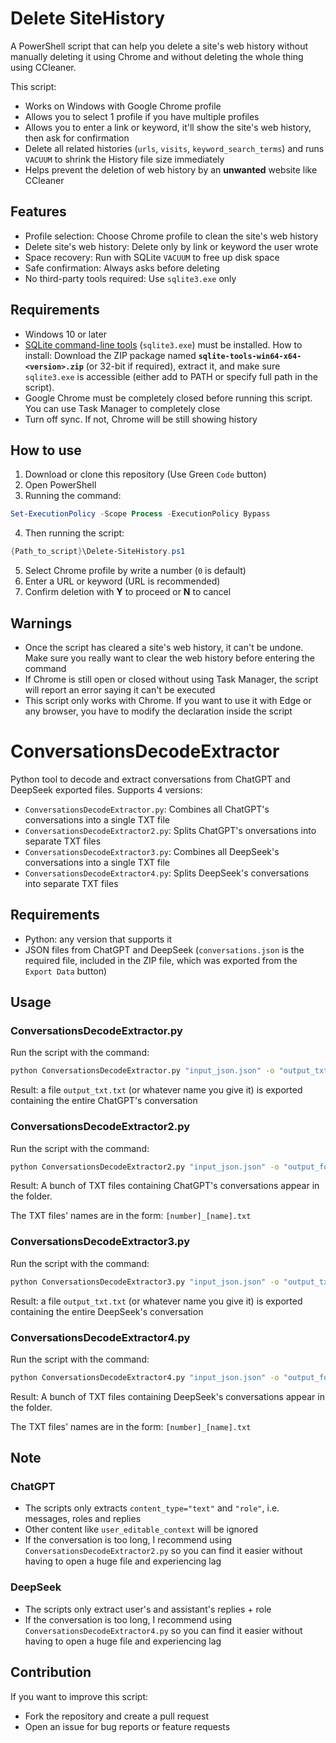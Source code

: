 # Delete SiteHistory
A PowerShell script that can help you delete a site's web history without manually deleting it using Chrome and without deleting the whole thing using CCleaner.

This script:
- Works on Windows with Google Chrome profile
- Allows you to select 1 profile if you have multiple profiles
- Allows you to enter a link or keyword, it'll show the site's web history, then ask for confirmation
- Delete all related histories (`urls`, `visits`, `keyword_search_terms`) and runs `VACUUM` to shrink the History file size immediately
- Helps prevent the deletion of web history by an **unwanted** website like CCleaner

## Features
- Profile selection: Choose Chrome profile to clean the site's web history
- Delete site's web history: Delete only by link or keyword the user wrote
- Space recovery: Run with SQLite `VACUUM` to free up disk space
- Safe confirmation: Always asks before deleting
- No third-party tools required: Use `sqlite3.exe` only

## Requirements
- Windows 10 or later
- [SQLite command-line tools](https://www.sqlite.org/download.html) (`sqlite3.exe`) must be installed. How to install: Download the ZIP package named **`sqlite-tools-win64-x64-<version>.zip`** (or 32-bit if required), extract it, and make sure `sqlite3.exe` is accessible (either add to PATH or specify full path in the script).
- Google Chrome must be completely closed before running this script. You can use Task Manager to completely close
- Turn off sync. If not, Chrome will be still showing history

## How to use
1. Download or clone this repository (Use Green `Code` button)
2. Open PowerShell
3. Running the command:

```powershell
Set-ExecutionPolicy -Scope Process -ExecutionPolicy Bypass
```

4. Then running the script:

```powershell
{Path_to_script}\Delete-SiteHistory.ps1
```
5. Select Chrome profile by write a number (`0` is default)
6. Enter a URL or keyword (URL is recommended)
7. Confirm deletion with **Y** to proceed or **N** to cancel

##   Warnings
- Once the script has cleared a site's web history, it can't be undone. Make sure you really want to clear the web history before entering the command
- If Chrome is still open or closed without using Task Manager, the script will report an error saying it can't be executed
- This script only works with Chrome. If you want to use it with Edge or any browser, you have to modify the declaration inside the script

# ConversationsDecodeExtractor
Python tool to decode and extract conversations from ChatGPT and DeepSeek exported files. Supports 4 versions:
- `ConversationsDecodeExtractor.py`: Combines all ChatGPT's conversations into a single TXT file
- `ConversationsDecodeExtractor2.py`: Splits ChatGPT's onversations into separate TXT files
- `ConversationsDecodeExtractor3.py`: Combines all DeepSeek's conversations into a single TXT file
- `ConversationsDecodeExtractor4.py`: Splits DeepSeek's conversations into separate TXT files
## Requirements
- Python: any version that supports it
- JSON files from ChatGPT and DeepSeek (`conversations.json` is the required file, included in the ZIP file, which was exported from the `Export Data` button)
## Usage
### ConversationsDecodeExtractor.py
Run the script with the command:
```bash
python ConversationsDecodeExtractor.py "input_json.json" -o "output_txt.txt"
```

Result: a file `output_txt.txt` (or whatever name you give it) is exported containing the entire ChatGPT's conversation

### ConversationsDecodeExtractor2.py
Run the script with the command:
```bash
python ConversationsDecodeExtractor2.py "input_json.json" -o "output_folder"
```

Result: A bunch of TXT files containing ChatGPT's conversations appear in the folder.

The TXT files' names are in the form: `[number]_[name].txt`

### ConversationsDecodeExtractor3.py
Run the script with the command:
```bash
python ConversationsDecodeExtractor3.py "input_json.json" -o "output_txt.txt"
```

Result: a file `output_txt.txt` (or whatever name you give it) is exported containing the entire DeepSeek's conversation

### ConversationsDecodeExtractor4.py
Run the script with the command:
```bash
python ConversationsDecodeExtractor4.py "input_json.json" -o "output_folder"
```

Result: A bunch of TXT files containing DeepSeek's conversations appear in the folder.

The TXT files' names are in the form: `[number]_[name].txt`

## Note
### ChatGPT
- The scripts only extracts `content_type="text"` and `"role"`, i.e. messages, roles and replies
- Other content like `user_editable_context` will be ignored
- If the conversation is too long, I recommend using `ConversationsDecodeExtractor2.py` so you can find it easier without having to open a huge file and experiencing lag
### DeepSeek
- The scripts only extract user's and assistant's replies + role
- If the conversation is too long, I recommend using `ConversationsDecodeExtractor4.py` so you can find it easier without having to open a huge file and experiencing lag
## Contribution
If you want to improve this script:
- Fork the repository and create a pull request
- Open an issue for bug reports or feature requests

